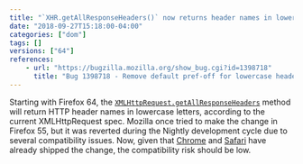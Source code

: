```yaml
---
title: "`XHR.getAllResponseHeaders()` now returns header names in lowercase"
date: "2018-09-27T15:18:00-04:00"
categories: ["dom"]
tags: []
versions: ["64"]
references:
    - url: "https://bugzilla.mozilla.org/show_bug.cgi?id=1398718"
      title: "Bug 1398718 - Remove default pref-off for lowercase header names in XHR.getAllResponseHeaders()"
---
```

Starting with Firefox 64, the [`XMLHttpRequest.getAllResponseHeaders`](https://developer.mozilla.org/docs/Web/API/XMLHttpRequest/getAllResponseHeaders) method will return HTTP header names in lowercase letters, according to the current XMLHttpRequest spec. Mozilla once tried to make the change in Firefox 55, but it was reverted during the Nightly development cycle due to several compatibility issues. Now, given that [Chrome](https://bugs.chromium.org/p/chromium/issues/detail?id=716994) and [Safari](https://bugs.webkit.org/show_bug.cgi?id=169286) have already shipped the change, the compatibility risk should be low.
